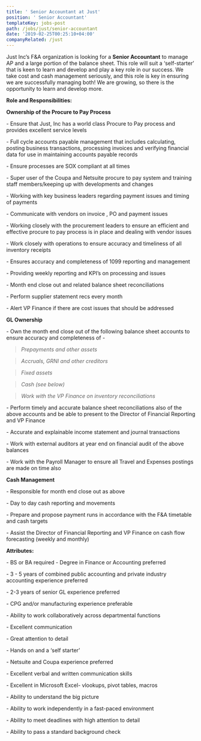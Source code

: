 ```yaml
---
title: ' Senior Accountant at Just'
position: ' Senior Accountant'
templateKey: jobs-post
path: /jobs/just/senior-accountant
date: '2019-02-25T00:25:10+04:00'
companyRelated: /just
---
```

Just Inc’s F&A organization is looking for a **Senior Accountant** to manage AP and a large portion of the balance sheet. This role will suit a ‘self-starter’ that is keen to learn and develop and play a key role in our success. We take cost and cash management seriously, and this role is key in ensuring we are successfully managing both! We are growing, so there is the opportunity to learn and develop more.

**Role and Responsibilities:**

**Ownership of the Procure to Pay Process**

\- Ensure that Just, Inc has a world class Procure to Pay process and provides excellent service levels

\- Full cycle accounts payable management that includes calculating, posting business transactions, processing invoices and verifying financial data for use in maintaining accounts payable records

\- Ensure processes are SOX compliant at all times

\- Super user of the Coupa and Netsuite procure to pay system and training staff members/keeping up with developments and changes

\- Working with key business leaders regarding payment issues and timing of payments

\- Communicate with vendors on invoice , PO and payment issues

\- Working closely with the procurement leaders to ensure an efficient and effective procure to pay process is in place and dealing with vendor issues

\- Work closely with operations to ensure accuracy and timeliness of all inventory receipts

\- Ensures accuracy and completeness of 1099 reporting and management

\- Providing weekly reporting and KPI’s on processing and issues

\- Month end close out and related balance sheet reconciliations

\- Perform supplier statement recs every month

\- Alert VP Finance if there are cost issues that should be addressed

**GL Ownership**

\- Own the month end close out of the following balance sheet accounts to ensure accuracy and completeness of -

> _Prepayments and other assets_

> _Accruals, GRNI and other creditors_

> _Fixed assets_

> _Cash (see below)_

> _Work with the VP Finance on inventory reconciliations_

\- Perform timely and accurate balance sheet reconciliations also of the above accounts and be able to present to the Director of Financial Reporting and VP Finance

\- Accurate and explainable income statement and journal transactions

\- Work with external auditors at year end on financial audit of the above balances

\- Work with the Payroll Manager to ensure all Travel and Expenses postings are made on time also

**Cash Management**

\- Responsible for month end close out as above

\- Day to day cash reporting and movements

\- Prepare and propose payment runs in accordance with the F&A timetable and cash targets

\- Assist the Director of Financial Reporting and VP Finance on cash flow forecasting (weekly and monthly)

**Attributes:**

\- BS or BA required - Degree in Finance or Accounting preferred

\- 3 - 5 years of combined public accounting and private industry accounting experience preferred

\- 2-3 years of senior GL experience preferred

\- CPG and/or manufacturing experience preferable

\- Ability to work collaboratively across departmental functions

\- Excellent communication

\- Great attention to detail

\- Hands on and a ‘self starter’

\- Netsuite and Coupa experience preferred

\- Excellent verbal and written communication skills

\- Excellent in Microsoft Excel- vlookups, pivot tables, macros

\- Ability to understand the big picture

\- Ability to work independently in a fast-paced environment

\- Ability to meet deadlines with high attention to detail

\- Ability to pass a standard background check
